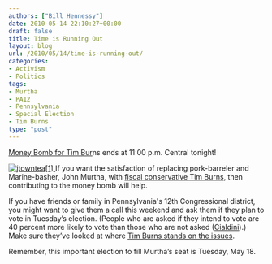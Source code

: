 ```yaml
---
authors: ["Bill Hennessy"]
date: 2010-05-14 22:10:27+00:00
draft: false
title: Time is Running Out
layout: blog
url: /2010/05/14/time-is-running-out/
categories:
- Activism
- Politics
tags:
- Murtha
- PA12
- Pennsylvania
- Special Election
- Tim Burns
type: "post"
---
```


[Money Bomb for Tim Bur](https://www.timburnsforcongress.com/)ns ends at 11:00 p.m. Central tonight!

 

[![jtowntea[1]](https://hennessysview.com/wp-content/uploads/2010/05/jtowntea1_thumb.jpg)
](https://hennessysview.com/wp-content/uploads/2010/05/jtowntea1.jpg) If you want the satisfaction of replacing pork-barreler and Marine-basher, John Murtha, with [fiscal conservative Tim Burns](https://www.timburnsforcongress.com/index2.php), then contributing to the money bomb will help.

 

If you have friends or family in Pennsylvania's 12th Congressional district, you might want to give them a call this weekend and ask them if they plan to vote in Tuesday’s election. (People who are asked if they intend to vote are 40 percent more likely to vote than those who are not asked ([Cialdini](https://influenceatwork.com/Media/RBC/E_Brand_principles.pdf)).) Make sure they’ve looked at where [Tim Burns stands on the issues](https://www.timburnsforcongress.com/html/issues.html).

 

Remember, this important election to fill Murtha’s seat is Tuesday, May 18.
